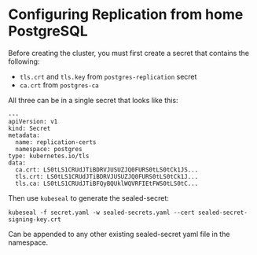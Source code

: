 # Configuring Replication from home PostgreSQL
Before creating the cluster, you must first create a secret that contains the following:
- ```tls.crt``` and ```tls.key``` from ```postgres-replication``` secret
- ```ca.crt``` from ```postgres-ca```

All three can be in a single secret that looks like this:
```
---
apiVersion: v1
kind: Secret
metadata:
  name: replication-certs
  namespace: postgres
type: kubernetes.io/tls
data:
  ca.crt: LS0tLS1CRUdJTiBDRVJUSUZJQ0FURS0tLS0tCk1JS...
  tls.crt: LS0tLS1CRUdJTiBDRVJUSUZJQ0FURS0tLS0tCk1J...
  tls.ca: LS0tLS1CRUdJTiBFQyBQUklWQVRFIEtFWS0tLS0tC...
```
Then use ```kubeseal``` to generate the sealed-secret:
```
kubeseal -f secret.yaml -w sealed-secrets.yaml --cert sealed-secret-signing-key.crt
```
Can be appended to any other existing sealed-secret yaml file in the namespace.